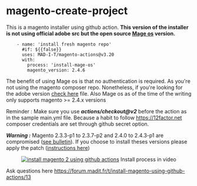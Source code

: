 # magento-create-project

This is a magento installer using github action.
**This version of the installer is not using official adobe src but the open source [Mage os](https://mage-os.org/) version.**

```
    - name: 'install fresh magento repo'
      #if: ${{false}}
      uses: MAD-I-T/magento-actions@v3.20
      with:
        process: 'install-mage-os'
        magento_version: 2.4.6
```

The benefit of using Mage os is that no authentication is required. As you're not using the magento composer repo.
Nonetheless, if you're looking for the adobe version  [check here](https://github.com/seyuf/magento-create-project) file.
Also Mage os as of the time of the writing only supports magento >= 2.4.x versions


Reminder : 
Make sure you use ***actions/checkout@v2*** before the action as in the sample main.yml file.
Because a habit to follow https://12factor.net composer credentials are set through github secret option.

***Warning :*** Magento 2.3.3-p1 to 2.3.7-p2 and 2.4.0 to 2.4.3-p1 are compromised ([see bulletin](https://support.magento.com/hc/en-us/articles/4426353041293-Security-updates-available-for-Adobe-Commerce-APSB22-12-)). If you choose to install theses versions please apply the patch ([instructions here](https://gist.github.com/seyuf/0cd908a897f9b544d20de97dd2dcc25a))


<div align="center">
  <a href="https://www.youtube.com/watch?v=cqI79AKN7Gk"><img src="https://user-images.githubusercontent.com/3765910/154555377-2ab4d165-9bbb-42a4-b6cf-22586156477d.png" alt="install magento 2 using github actions"></a>
  <span>Install process in video</scan>
</div>


Ask questions here https://forum.madit.fr/t/install-magento-using-github-actions/13

